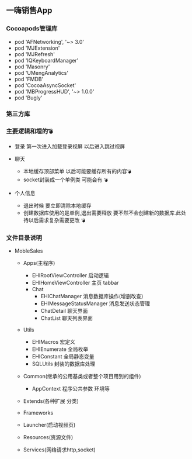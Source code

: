 ## 一嗨销售App

### Cocoapods管理库
* pod 'AFNetworking', '~> 3.0'
* pod 'MJExtension'
* pod 'MJRefresh'
* pod 'IQKeyboardManager'
* pod 'Masonry'
* pod 'UMengAnalytics'
* pod 'FMDB'
* pod 'CocoaAsyncSocket'
* pod 'MBProgressHUD', '~> 1.0.0'
* pod 'Bugly'

### 第三方库


### 主要逻辑和埋的`💣`
* 登录 
	第一次进入加载登录视屏 以后进入跳过视屏
* 聊天
	* 本地缓存顶部菜单 以后可能要缓存所有的内容`💣`
	* socket封装成一个单例类 可能会有 `💣`
	
* 个人信息
	* 退出时候 要立即清除本地缓存 
	* 创建数据库使用的是单例,退出需要释放 要不然不会创建新的数据库.此处待以后需求复杂需要更改 `💣`

### 文件目录说明

* MobleSales
	* Apps(主程序)
		* EHIRootViewController 启动逻辑
		* EHIHomeViewController 主页 tabbar
		* Chat
			* EHIChatManager 消息数据库操作(增删改查)
			* EHIMessageStatusManager 消息发送状态管理
			* ChatDetail 聊天界面
			* ChatList 聊天列表界面
			
	* Utils
		* EHIMacros 宏定义
		* EHIEnumerate 全局枚举
		* EHIConstant 全局静态变量
		* SQLUtils 封装的数据库处理
	
	* Common(继承的公用基类或者整个项目用到的组件)
		* AppContext 程序公共参数 环境等
	* Extends(各种扩展 分类)
	
	* Frameworks
	
	* Launcher(启动视频页)
	
	* Resources(资源文件)
	
	* Services(网络请求http,socket)




